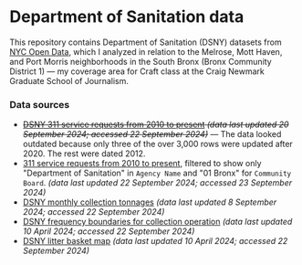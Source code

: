 # Department of Sanitation data 

This repository contains Department of Sanitation (DSNY) datasets from [NYC Open Data](https://opendata.cityofnewyork.us/), which I analyzed in relation to the Melrose, Mott Haven, and Port Morris neighborhoods in the South Bronx (Bronx Community District 1) — my coverage area for Craft class at the Craig Newmark Graduate School of Journalism.


### Data sources

* <del>[DSNY 311 service requests from 2010 to present](https://data.cityofnewyork.us/Social-Services/Department-of-Sanitation/6xum-vkqn/about_data) *(data last updated 20 September 2024; accessed 22 September 2024)*</del> — The data looked outdated because only three of the over 3,000 rows were updated after 2020. The rest were dated 2012.
* [311 service requests from 2010 to present](311_Service_Requests_from_2010_to_Present_20240923), filtered to show only "Department of Sanitation" in `Agency Name` and "01 Bronx" for `Community Board`. *(data last updated 22 September 2024; accessed 23 September 2024)*
* [DSNY monthly collection tonnages](https://data.cityofnewyork.us/City-Government/DSNY-Monthly-Tonnage-Data/ebb7-mvp5/about_data) *(data last updated 8 September 2024; accessed 22 September 2024)*
* [DSNY frequency boundaries for collection operation](https://data.cityofnewyork.us/City-Government/DSNY-Frequencies/rv63-53db/about_data) *(data last updated 10 April 2024; accessed 22 September 2024)*
* [DSNY litter basket map](https://data.cityofnewyork.us/dataset/DSNY-Litter-Basket-Map-/d6m8-cwh9) *(data last updated 10 April 2024; accessed 22 September 2024)*